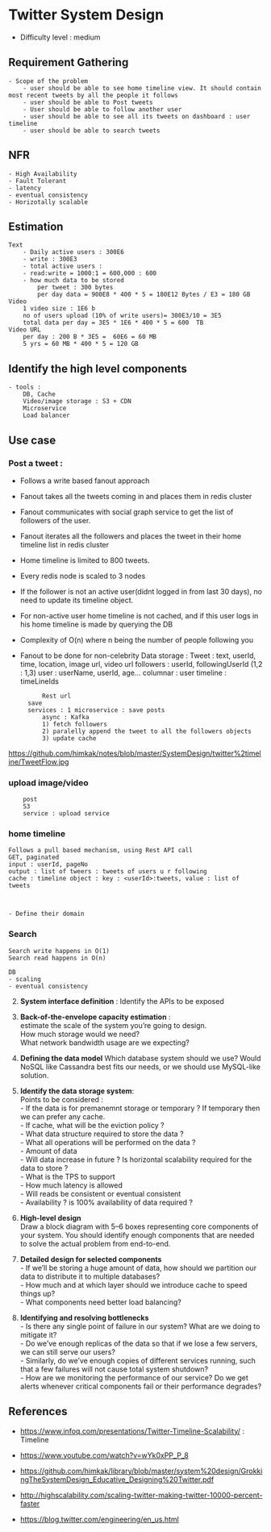 # Twitter System Design 

- Difficulty level : medium


## Requirement Gathering
	- Scope of the problem
		- user should be able to see home timeline view. It should contain most recent tweets by all the people it follows
		- user should be able to Post tweets
		- User should be able to follow another user
		- user should be able to see all its tweets on dashboard : user timeline
		- user should be able to search tweets


## NFR
	- High Availability
	- Fault Tolerant
	- latency
	- eventual consistency
	- Horizotally scalable
	
## Estimation
	Text
		- Daily active users : 300E6
		- write : 300E3
		- total active users :
		- read:write = 1000:1 = 600,000 : 600
		- how much data to be stored
			per tweet : 300 bytes
			per day data = 900E8 * 400 * 5 = 180E12 Bytes / E3 = 180 GB 
	Video
		1 video size : 1E6 b
		no of users upload (10% of write users)= 300E3/10 = 3E5
		total data per day = 3E5 * 1E6 * 400 * 5 = 600  TB
	Video URL
		per day : 200 B * 3E5 =  60E6 = 60 MB
		5 yrs = 60 MB * 400 * 5 = 120 GB	

## Identify the high level components
	- tools : 
		DB, Cache
		Video/image storage : S3 + CDN
		Microservice
		Load balancer

## Use case

### Post a tweet :
- Follows a write based fanout approach
- Fanout takes all the tweets coming in and places them in redis cluster
- Fanout communicates with social graph service to get the list of followers of the user.
- Fanout iterates all the followers and places the tweet in their home timeline list in redis cluster
- Home timeline is limited to 800 tweets.
- Every redis node is scaled to 3 nodes
- If the follower is not an active user(didnt logged in from last 30 days), no need to update its timeline object.
- For non-active user home timeline is not cached, and if this user logs in his home timeline is made by querying the DB
- Complexity of O(n) where n being the number of people following you
- Fanout to be done for non-celebrity
		Data storage :
			Tweet : text, userId, time, location, image url, video url
			followers : userId, followingUserId (1,2 : 1,3) 
			user : userName, userId, age...
			columnar : user timeline : timeLineIds
		
			Rest url 
		save
		services : 1 microservice : save posts
			async : Kafka
			1) fetch followers
			2) paralelly append the tweet to all the followers objects
			3) update cache
			
https://github.com/himkak/notes/blob/master/SystemDesign/twitter%2timeline/TweetFlow.jpg
	
### upload image/video
		post
		S3
		service : upload service

### home timeline
	Follows a pull based mechanism, using Rest API call
	GET, paginated
	input : userId, pageNo
	output : list of tweers : tweets of users u r following
	cache : timeline object : key : <userId>:tweets, value : list of tweets
	
		

	- Define their domain
		
### Search
	Search write happens in O(1)
	Search read happens in O(n)
		
	DB
	- scaling
	- eventual consistency

2. **System interface definition** : Identify the APIs to be exposed		


3. **Back-of-the-envelope capacity estimation** : 		
		estimate the scale of the system you’re going to design.		
		How much storage would we need?		
		What network bandwidth usage are we expecting?		
		
		
4. **Defining the data model**
		Which database system should we use? Would NoSQL like Cassandra best fits our needs, or we should use MySQL-like solution.
		
5.	**Identify the data storage system**:  
		Points to be considered :  
			- If the data is for premanemnt storage or temporary ? If temporary then we can prefer any cache.  
			- If cache, what will be the eviction policy ?  
			- What data structure required to store the data ?  
			- What all operations will be performed on the data ?  
			- Amount of data  
			- Will data increase in future ? Is horizontal scalability required for the data to store ?  
			- What is the TPS to support  
			- How much latency is allowed  
			- Will reads be consistent or eventual consistent  
			- Availability ? is 100% availability of data required ?  
						
						
6. **High-level design**  
		Draw a block diagram with 5–6 boxes representing core components of your system. You should identify enough components that are needed to solve the actual problem from end-to-end.
7. **Detailed design for selected components**  
		- If we’ll be storing a huge amount of data, how should we partition our data to distribute it to multiple databases?  
		- How much and at which layer should we introduce cache to speed things up?  
		- What components need better load balancing?  
8. **Identifying and resolving bottlenecks**  
		- Is there any single point of failure in our system? What are we doing to mitigate it?  
		- Do we’ve enough replicas of the data so that if we lose a few servers, we can still serve our users?  
		- Similarly, do we’ve enough copies of different services running, such that a few failures will not cause total system shutdown?  
		- How are we monitoring the performance of our service? Do we get alerts whenever critical components fail or their performance degrades?  




## References

- https://www.infoq.com/presentations/Twitter-Timeline-Scalability/ : Timeline 

- https://www.youtube.com/watch?v=wYk0xPP_P_8
- https://github.com/himkak/library/blob/master/system%20design/GrokkingTheSystemDesign_Educative_Designing%20Twitter.pdf
- http://highscalability.com/scaling-twitter-making-twitter-10000-percent-faster

- https://blog.twitter.com/engineering/en_us.html
